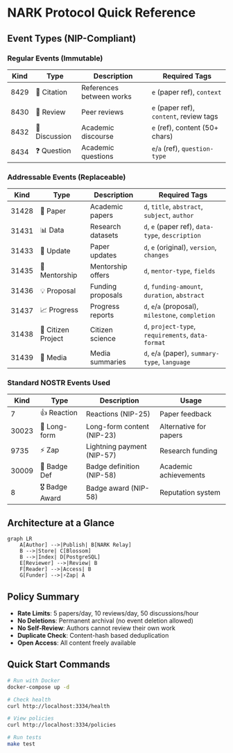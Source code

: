 # NARK Protocol Quick Reference

## Event Types (NIP-Compliant)

### Regular Events (Immutable)
| Kind | Type | Description | Required Tags |
|------|------|-------------|---------------|
| 8429 | 🔗 Citation | References between works | `e` (paper ref), `context` |
| 8430 | 📝 Review | Peer reviews | `e` (paper ref), `content`, review tags |
| 8432 | 💬 Discussion | Academic discourse | `e` (ref), content (50+ chars) |
| 8434 | ❓ Question | Academic questions | `e`/`a` (ref), `question-type` |

### Addressable Events (Replaceable)
| Kind | Type | Description | Required Tags |
|------|------|-------------|---------------|
| 31428 | 📄 Paper | Academic papers | `d`, `title`, `abstract`, `subject`, `author` |
| 31431 | 📊 Data | Research datasets | `d`, `e` (paper ref), `data-type`, `description` |
| 31433 | 📝 Update | Paper updates | `d`, `e` (original), `version`, `changes` |
| 31435 | 🤝 Mentorship | Mentorship offers | `d`, `mentor-type`, `fields` |
| 31436 | 💡 Proposal | Funding proposals | `d`, `funding-amount`, `duration`, `abstract` |
| 31437 | 📈 Progress | Progress reports | `d`, `e`/`a` (proposal), `milestone`, `completion` |
| 31438 | 🔬 Citizen Project | Citizen science | `d`, `project-type`, `requirements`, `data-format` |
| 31439 | 📰 Media | Media summaries | `d`, `e`/`a` (paper), `summary-type`, `language` |

### Standard NOSTR Events Used
| Kind | Type | Description | Usage |
|------|------|-------------|-------|
| 7 | 👍 Reaction | Reactions (NIP-25) | Paper feedback |
| 30023 | 📜 Long-form | Long-form content (NIP-23) | Alternative for papers |
| 9735 | ⚡ Zap | Lightning payment (NIP-57) | Research funding |
| 30009 | 🏅 Badge Def | Badge definition (NIP-58) | Academic achievements |
| 8 | 🎖️ Badge Award | Badge award (NIP-58) | Reputation system |

## Architecture at a Glance

```mermaid
graph LR
    A[Author] -->|Publish| B[NARK Relay]
    B -->|Store| C[Blossom]
    B -->|Index| D[PostgreSQL]
    E[Reviewer] -->|Review| B
    F[Reader] -->|Access| B
    G[Funder] -->|⚡Zap| A
```

## Policy Summary

- **Rate Limits**: 5 papers/day, 10 reviews/day, 50 discussions/hour
- **No Deletions**: Permanent archival (no event deletion allowed)
- **No Self-Review**: Authors cannot review their own work
- **Duplicate Check**: Content-hash based deduplication
- **Open Access**: All content freely available

## Quick Start Commands

```bash
# Run with Docker
docker-compose up -d

# Check health
curl http://localhost:3334/health

# View policies
curl http://localhost:3334/policies

# Run tests
make test
```